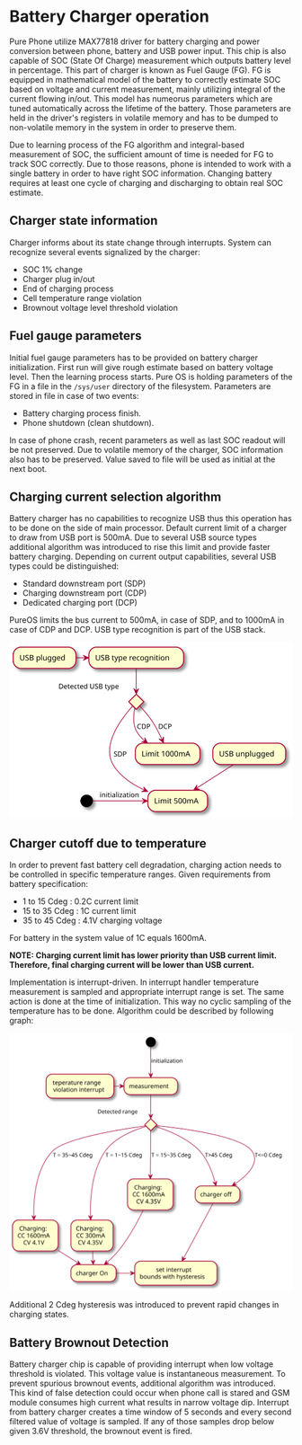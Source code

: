 # Battery Charger operation

Pure Phone utilize MAX77818 driver for battery charging and power conversion between phone, battery and USB power input. This chip is also capable of SOC (State Of Charge) measurement which outputs battery level in percentage. This part of charger is known as Fuel Gauge (FG). FG is equipped in mathematical model of the battery to correctly estimate SOC based on voltage and current measurement, mainly utilizing integral of the current flowing in/out. This model has numeorus parameters which are tuned automatically across the lifetime of the battery. Those parameters are held in the driver's registers in volatile memory and has to be dumped to non-volatile memory in the system in order to preserve them.

Due to learning process of the FG algorithm and integral-based measurement of SOC, the sufficient amount of time is needed for FG to track SOC correctly. Due to those reasons, phone is intended to work with a single battery in order to have right SOC information. Changing battery requires at least one cycle of charging and discharging to obtain real SOC estimate.

## Charger state information

Charger informs about its state change through interrupts. System can recognize several events signalized by the charger:
- SOC 1% change
- Charger plug in/out
- End of charging process
- Cell temperature range violation
- Brownout voltage level threshold violation

## Fuel gauge parameters

Initial fuel gauge parameters has to be provided on battery charger initialization. First run will give rough estimate based on battery voltage level. Then the learning process starts. Pure OS is holding parameters of the FG in a file in the `/sys/user` directory of the filesystem. Parameters are stored in file in case of two events:
- Battery charging process finish.
- Phone shutdown (clean shutdown).

In case of phone crash, recent parameters as well as last SOC readout will be not preserved. Due to volatile memory of the charger, SOC information also has to be preserved. Value saved to file will be used as initial at the next boot.

## Charging current selection algorithm

Battery charger has no capabilities to recognize USB thus this operation has to be done on the side of main processor.
Default current limit of a charger to draw from USB port is 500mA. Due to several USB source types additional algorithm was introduced to rise this limit and provide faster battery charging. Depending on current output capabilities, several USB types could be distinguished:
- Standard downstream port (SDP)
- Charging downstream port (CDP)
- Dedicated charging port (DCP)

PureOS limits the bus current to 500mA, in case of SDP, and to 1000mA in case of CDP and DCP. USB type recognition is part of the USB stack.

![](USB_current_selection.svg "Current selection algorithm")

## Charger cutoff due to temperature

In order to prevent fast battery cell degradation, charging action needs to be controlled in specific temperature ranges. Given requirements from battery specification:
- 1 to 15 Cdeg : 0.2C current limit
- 15 to 35 Cdeg : 1C current limit
- 35 to 45 Cdeg : 4.1V charging voltage

For battery in the system value of 1C equals 1600mA. 

**NOTE: Charging current limit has lower priority than USB current limit. Therefore, final charging current will be lower than USB current.**

Implementation is interrupt-driven. In interrupt handler temperature measurement is sampled and appropriate interrupt range is set. The same action is done at the time of initialization. This way no cyclic sampling of the temperature has to be done. Algorithm could be described by following graph:

![](charger_temperature_algorithm.svg "Charging control due to temperature")

Additional 2 Cdeg hysteresis was introduced to prevent rapid changes in charging states.

## Battery Brownout Detection

Battery charger chip is capable of providing interrupt when low voltage threshold is violated. This voltage value is instantaneous measurement. To prevent spurious brownout events, additional algorithm was introduced. This kind of false detection could occur when phone call is stared and GSM module consumes high current what results in narrow voltage dip. Interrupt from battery charger creates a time window of 5 seconds and every second filtered value of voltage is sampled. If any of those samples drop below given 3.6V threshold, the brownout event is fired.
